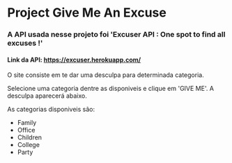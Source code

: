 # Project Give Me An Excuse

### A API usada nesse projeto foi 'Excuser API : One spot to find all excuses !'

#### Link da API: https://excuser.herokuapp.com/

O site consiste em te dar uma desculpa para determinada categoria.

Selecione uma categoria dentre as disponiveis e clique em 'GIVE ME'. A desculpa aparecerá abaixo.

As categorias disponiveis são: 

* Family
* Office
* Children
* College
* Party
